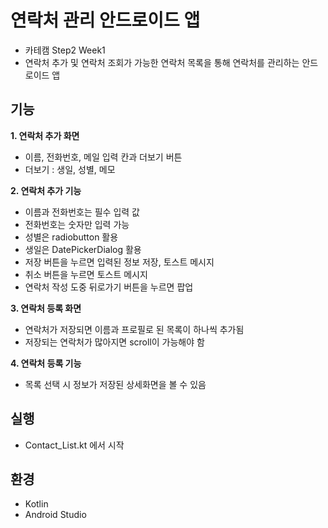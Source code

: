 # 연락처 관리 안드로이드 앱
- 카테캠 Step2 Week1
- 연락처 추가 및 연락처 조회가 가능한 연락처 목록을 통해 연락처를 관리하는 안드로이드 앱

## 기능
**1. 연락처 추가 화면**
- 이름, 전화번호, 메일 입력 칸과 더보기 버튼
- 더보기 : 생일, 성별, 메모

**2. 연락처 추가 기능**
- 이름과 전화번호는 필수 입력 값
- 전화번호는 숫자만 입력 가능
- 성별은 radiobutton 활용
- 생일은 DatePickerDialog 활용
- 저장 버튼을 누르면 입력된 정보 저장, 토스트 메시지
- 취소 버튼을 누르면 토스트 메시지
- 연락처 작성 도중 뒤로가기 버튼을 누르면 팝업

**3. 연락처 등록 화면**
- 연락처가 저장되면 이름과 프로필로 된 목록이 하나씩 추가됨
- 저장되는 연락처가 많아지면 scroll이 가능해야 함

**4. 연락처 등록 기능**
- 목록 선택 시 정보가 저장된 상세화면을 볼 수 있음

## 실행
- Contact_List.kt 에서 시작

## 환경
- Kotlin
- Android Studio